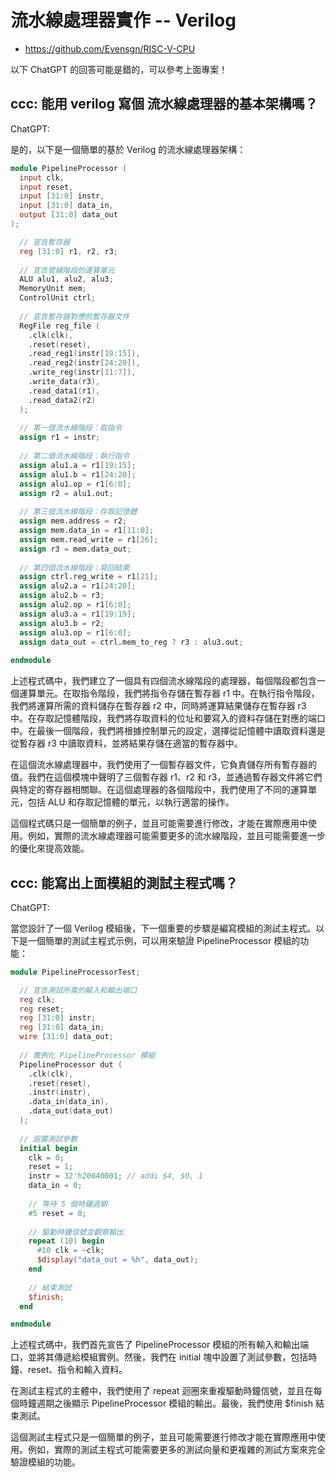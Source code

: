 # 流水線處理器實作 -- Verilog

* https://github.com/Evensgn/RISC-V-CPU

以下 ChatGPT 的回答可能是錯的，可以參考上面專案！

## ccc: 能用 verilog 寫個 流水線處理器的基本架構嗎？

ChatGPT:

是的，以下是一個簡單的基於 Verilog 的流水線處理器架構：

```verilog
module PipelineProcessor (
  input clk,
  input reset,
  input [31:0] instr,
  input [31:0] data_in,
  output [31:0] data_out
);

  // 宣告暫存器
  reg [31:0] r1, r2, r3;
  
  // 宣告管線階段的運算單元
  ALU alu1, alu2, alu3;
  MemoryUnit mem;
  ControlUnit ctrl;
  
  // 宣告暫存器對應的暫存器文件
  RegFile reg_file (
    .clk(clk),
    .reset(reset),
    .read_reg1(instr[19:15]),
    .read_reg2(instr[24:20]),
    .write_reg(instr[11:7]),
    .write_data(r3),
    .read_data1(r1),
    .read_data2(r2)
  );
  
  // 第一個流水線階段：取指令
  assign r1 = instr;
  
  // 第二個流水線階段：執行指令
  assign alu1.a = r1[19:15];
  assign alu1.b = r1[24:20];
  assign alu1.op = r1[6:0];
  assign r2 = alu1.out;
  
  // 第三個流水線階段：存取記憶體
  assign mem.address = r2;
  assign mem.data_in = r1[11:0];
  assign mem.read_write = r1[26];
  assign r3 = mem.data_out;
  
  // 第四個流水線階段：寫回結果
  assign ctrl.reg_write = r1[21];
  assign alu2.a = r1[24:20];
  assign alu2.b = r3;
  assign alu2.op = r1[6:0];
  assign alu3.a = r1[19:15];
  assign alu3.b = r2;
  assign alu3.op = r1[6:0];
  assign data_out = ctrl.mem_to_reg ? r3 : alu3.out;
  
endmodule
```

上述程式碼中，我們建立了一個具有四個流水線階段的處理器，每個階段都包含一個運算單元。在取指令階段，我們將指令存儲在暫存器 r1 中。在執行指令階段，我們將運算所需的資料儲存在暫存器 r2 中，同時將運算結果儲存在暫存器 r3 中。在存取記憶體階段，我們將存取資料的位址和要寫入的資料存儲在對應的端口中。在最後一個階段，我們將根據控制單元的設定，選擇從記憶體中讀取資料還是從暫存器 r3 中讀取資料，並將結果存儲在適當的暫存器中。

在這個流水線處理器中，我們使用了一個暫存器文件，它負責儲存所有暫存器的值。我們在這個模塊中聲明了三個暫存器 r1、r2 和 r3，並通過暫存器文件將它們與特定的寄存器相關聯。在這個處理器的各個階段中，我們使用了不同的運算單元，包括 ALU 和存取記憶體的單元，以執行適當的操作。

這個程式碼只是一個簡單的例子，並且可能需要進行修改，才能在實際應用中使用。例如，實際的流水線處理器可能需要更多的流水線階段，並且可能需要進一步的優化來提高效能。

## ccc: 能寫出上面模組的測試主程式嗎？

ChatGPT:

當您設計了一個 Verilog 模組後，下一個重要的步驟是編寫模組的測試主程式。以下是一個簡單的測試主程式示例，可以用來驗證 PipelineProcessor 模組的功能：

```verilog
module PipelineProcessorTest;

  // 宣告測試所需的輸入和輸出端口
  reg clk;
  reg reset;
  reg [31:0] instr;
  reg [31:0] data_in;
  wire [31:0] data_out;
  
  // 實例化 PipelineProcessor 模組
  PipelineProcessor dut (
    .clk(clk),
    .reset(reset),
    .instr(instr),
    .data_in(data_in),
    .data_out(data_out)
  );
  
  // 設置測試參數
  initial begin
    clk = 0;
    reset = 1;
    instr = 32'h20040001; // addi $4, $0, 1
    data_in = 0;
    
    // 等待 5 個時鐘週期
    #5 reset = 0;
    
    // 驅動時鐘信號並觀察輸出
    repeat (10) begin
      #10 clk = ~clk;
      $display("data_out = %h", data_out);
    end
    
    // 結束測試
    $finish;
  end

endmodule

```

上述程式碼中，我們首先宣告了 PipelineProcessor 模組的所有輸入和輸出端口，並將其傳遞給模組實例。然後，我們在 initial 塊中設置了測試參數，包括時鐘、reset、指令和輸入資料。

在測試主程式的主體中，我們使用了 repeat 迴圈來重複驅動時鐘信號，並且在每個時鐘週期之後顯示 PipelineProcessor 模組的輸出。最後，我們使用 $finish 結束測試。

這個測試主程式只是一個簡單的例子，並且可能需要進行修改才能在實際應用中使用。例如，實際的測試主程式可能需要更多的測試向量和更複雜的測試方案來完全驗證模組的功能。
